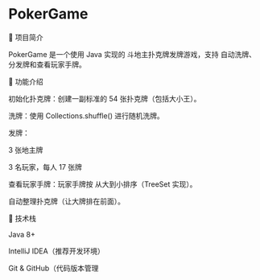 # PokerGame

📌 项目简介

PokerGame 是一个使用 Java 实现的 斗地主扑克牌发牌游戏，支持 自动洗牌、分发牌和查看玩家手牌。

🎯 功能介绍

初始化扑克牌：创建一副标准的 54 张扑克牌（包括大小王）。

洗牌：使用 Collections.shuffle() 进行随机洗牌。

发牌：

3 张地主牌

3 名玩家，每人 17 张牌

查看玩家手牌：玩家手牌按 从大到小排序（TreeSet 实现）。

自动整理扑克牌（让大牌排在前面）。

🔧 技术栈

Java 8+

IntelliJ IDEA（推荐开发环境）

Git & GitHub（代码版本管理
